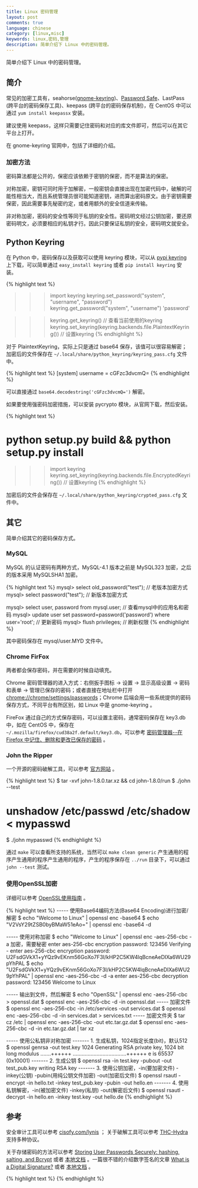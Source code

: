 ```yaml
---
title: Linux 密码管理
layout: post
comments: true
language: chinese
category: [linux,misc]
keywords: linux,密码,管理
description: 简单介绍下 Linux 中的密码管理。
---
```


简单介绍下 Linux 中的密码管理。

<!-- more -->

## 简介

常见的加密工具有，seahorse([gnome-keyring](https://wiki.gnome.org/Projects/GnomeKeyring))、[Password Safe](https://www.schneier.com/passsafe.html)、LastPass (跨平台的密码保存工具)、keepass (跨平台的密码保存机制)，在 CentOS 中可以通过 ```yum install keepassx``` 安装。

建议使用 keepass，这样只需要记住密码和对应的库文件即可，然后可以在其它平台上打开。

在 gnome-keyring 官网中，包括了详细的介绍。

### 加密方法

密码算法都是公开的，保密应该依赖于密钥的保密，而不是算法的保密。

对称加密，密钥可同时用于加解密，一般密钥会直接出现在加密代码中，破解的可能性相当大，而且系统管理员很可能知道密钥，进而算出密码原文。由于密钥需要保密，因此需要事先秘密约定，或者用额外的安全信道来传输。

非对称加密，密码的安全性等同于私钥的安全性。密码明文经过公钥加密，要还原密码明文，必须要相应的私钥才行。因此只要保证私钥的安全，密码明文就安全。

<!--
通常利用哈希算法的单向性来保证明文以不可还原的有损方式进行存储。

MD5 和 SHA-1 已破解，虽不能还原明文，但很容易找到能生成相同哈希值的替代明文。而且这两个算法速度较快，暴力破解相对省时，建议不要使用它们。

使用更安全的 SHA-256 等成熟算法，更加复杂的算法增加了暴力破解的难度。但如果遇到简单密码，用彩虹字典的暴力破解法，很快就能得到密码原文。

加入随机 salt 的哈希算法
    密码原文（或经过 hash 后的值）和随机生成的 salt 字符串混淆，然后再进行 hash，最后把 hash 值和 salt 值一起存储。验证密码的时候只要用 salt 再与密码原文做一次相同步骤的运算，比较结果与存储的 hash 值就可以了。这样一来哪怕是简单的密码，在进过 salt 混淆后产生的也是很不常见的字符串，根本不会出现在彩虹字典中。salt 越长暴力破解的难度越大

    具体的 hash 过程也可以进行若干次叠代，虽然 hash 叠代会增加碰撞率，但也增加暴力破解的资源消耗。就算真被破解了，黑客掌握的也只是这个随机 salt 混淆过的密码，用户原始密码依然安全，不用担心其它使用相同密码的应用。

上面这几种方法都不可能得到密码的明文，就算是系统管理员也没办法。对于那些真的忘了密码的用户，网站只能提供重置密码的功能了。

下面的 python 程序演示了如何使用 salt 加 hash 来单向转换密码明文

import os
from hashlib import sha256
from hmac import HMAC

def encrypt_password(password, salt=None):
    """Hash password on the fly."""
    if salt is None:
        salt = os.urandom(8) # 64 bits.

    assert 8 == len(salt)
    assert isinstance(salt, str)

    if isinstance(password, unicode):
        password = password.encode('UTF-8')

    assert isinstance(password, str)

    result = password
    for i in xrange(10):
        result = HMAC(result, salt, sha256).digest()

    return salt + result

这里先随机生成 64 bits 的 salt，再选择 SHA-256 算法使用 HMAC 对密码和 salt 进行 10 次叠代混淆，最后将 salt 和 hash 结果一起返回。

使用的方法很简单：

hashed = encrypt_password('secret password')

下面是验证函数，它直接使用 encrypt_password 来对密码进行相同的单向转换并比较

def validate_password(hashed, input_password):
    return hashed == encrypt_password(input_password, salt=hashed[:8])

assert validate_password(hashed, 'secret password')

虽然只有简短几行，但借助 python 标准库帮助，这已经是一个可用于生产环境的高安全密码加密验证算法了。

总结一下用户密码的存储：
    上善不战而屈人之兵。如果可能不要存任何密码信息 让别人（OpenID）来帮你做事，避开这个问题
    如果非要自己认证，也只能存 不可逆的有损密码信息 。通过单向 hash 和 salt 来保证只有用户知道密码明文
    绝对不能存可还原密码原文的信息 。如果因为种种原因一定要可还原密码原文，请使用非对称加密，并保管好私钥
-->


## Python Keyring

在 Python 中，密码保存以及获取可以使用 keyring 模块，可以从 [pypi keyring](https://pypi.python.org/pypi/keyring) 上下载，可以简单通过 ```easy_install keyring``` 或者 ```pip install keyring``` 安装。

{% highlight text %}
>>> import keyring
>>> keyring.set_password("system", "username", "password")
>>> keyring.get_password("system", "username")
'password'

>>> keyring.get_keyring()                                              // 查看当前使用的keyring
>>> keyring.set_keyring(keyring.backends.file.PlaintextKeyring())      // 设置keyring
{% endhighlight %}

<!--
以 CentOS 为例，设置完成之后可以通过 Passwords and Keys 查看(可以直接在终端输入seahorse)，其加密后的文件保存在 ~/.local/share/keyrings 目录下。
-->

对于 PlaintextKeyring，实际上只是通过 base64 保存，该值可以很容易解密；加密后的文件保存在 ```~/.local/share/python_keyring/keyring_pass.cfg``` 文件中。

{% highlight text %}
[system]
username = cGFzc3dvcmQ=
{% endhighlight %}

可以直接通过 ```base64.decodestring('cGFzc3dvcmQ=')``` 解密。

如果要使用强密码加密措施，可以安装 pycrypto 模块，从官网下载，然后安装。

{% highlight text %}
# python setup.py build && python setup.py install

>>> import keyring
>>> keyring.set_keyring(keyring.backends.file.EncryptedKeyring())      // 设置keyring
{% endhighlight %}

加密后的文件会保存在 ```~/.local/share/python_keyring/crypted_pass.cfg``` 文件中。

<!--
当导入 keyring 时，此时会执行 __init__.py ，然后是 core.py 的 init_backend() 函数，在此会列出有效的 keyring 。
-->

## 其它

简单介绍其它的密码保存方式。

### MySQL

MySQL 的认证密码有两种方式，MySQL-4.1 版本之前是 MySQL323 加密，之后的版本采用 MySQLSHA1 加密。

{% highlight text %}
mysql> select old_password("test");                                      // 老版本加密方式
mysql> select password("test");                                          // 新版本加密方式

mysql> select user, password from mysql.user;                            // 查看mysql中的应用名和密码
mysql> update user set password=password('password') where user='root';  // 更新密码
mysql> flush privileges;                                                 // 刷新权限
{% endhighlight %}

其中密码保存在 mysql/user.MYD 文件中。

### Chrome FirFox

两者都会保存密码，并在需要的时候自动填充。

Chrome 密码管理器的进入方式：右侧扳手图标 → 设置 → 显示高级设置 → 密码和表单 → 管理已保存的密码；或者直接在地址栏中打开 [chrome://chrome/settings/passwords](chrome://chrome/settings/passwords)；Chrome 后端会用一些系统提供的密码保存方式，不同平台有所区别，如 Linux 中是 gnome-keyring 。

FireFox 通过自己的方式保存密码，可以设置主密码，通常密码保存在 key3.db 中，如在 CentOS 中，保存在 ```~/.mozilla/firefox/cud38a2f.default/key3.db```，可以参考 [密码管理器--在 Firefox 中记住、删除和更改已保存的密码](https://support.mozilla.org/zh-CN/kb/password-manager-remember-delete-change-passwords) 。

<!--
genrsa
### Google Chrome:
~/.config/google-chrome/Default/Login Data
### Chromium:
~/.config/chromium/Default/Login Data

### Google Chrome
    google-chrome --password-store=basic

### Chromium
    chromium --password-store=basic

### Google Chrome:
sqlite3 -header -csv -separator "," ~/.config/google-chrome/Default/Login\ Data "SELECT * FROM logins" > ~/Passwords.csv

### Chromium
sqlite3 -header -csv -separator "," ~/.config/chromium/Default/Login\ Data "SELECT * FROM logins" > ~/Passwords.csv


获取WIFI和Chrome用户名密码
http://www.ftium4.com/chrome-cookies-encrypted-value-python.html
https://github.com/lijiejie/chromePass
http://www.lijiejie.com/python-get-chrome-all-saved-passwords/
https://github.com/hassaanaliw/chromepass/blob/master/chromepass.py
-->

### John the Ripper

一个开源的密码破解工具，可以参考 [官方网站](http://www.openwall.com/john/) 。

{% highlight text %}
$ tar -xvf john-1.8.0.tar.xz && cd john-1.8.0/run
$ ./john --test

# unshadow /etc/passwd /etc/shadow &lt; mypasswd
$ ./john mypasswd
{% endhighlight %}

通过 ```make``` 可以查看所支持的系统，当然可以 ```make clean generic``` 产生通用的程序产生通用的程序产生通用的程序，产生的程序保存在 ```../run``` 目录下，可以通过 ```john --test``` 测试。

<!--
http://blog.sina.com.cn/s/blog_64d959260100un5x.html
-->

### 使用OpenSSL加密

详细可以参考 [OpenSSL使用指南](/reference/linux/OpenSSL.pdf) 。

{% highlight text %}
----- 使用Base64编码方法(Base64 Encoding)进行加密/解密
$ echo "Welcome to Linux" | openssl enc -base64
$ echo "V2VsY29tZSB0byBMaW51eAo=" | openssl enc -base64 -d

----- 使用对称加密
$ echo "Welcome to Linux" | openssl enc -aes-256-cbc -a         加密，需要秘密
enter aes-256-cbc encryption password: 123456
Verifying - enter aes-256-cbc encryption password:
U2FsdGVkX1+yYQz9vEKnm56GoXo7F3I/kHP2C5KW4lqBcneAeDIXa6WU29pYhPAL
$ echo "U2FsdGVkX1+yYQz9vEKnm56GoXo7F3I/kHP2C5KW4lqBcneAeDIXa6WU29pYhPAL" | openssl enc -aes-256-cbc -d -a
enter aes-256-cbc decryption password: 123456
Welcome to Linux

----- 输出到文件，然后解密
$ echo "OpenSSL" | openssl enc -aes-256-cbc > openssl.dat
$ openssl enc -aes-256-cbc -d -in openssl.dat
----- 加密文件
$ openssl enc -aes-256-cbc -in /etc/services -out services.dat
$ openssl enc -aes-256-cbc -d -in services.dat > services.txt
----- 加密文件夹
$ tar cz /etc | openssl enc -aes-256-cbc -out etc.tar.gz.dat
$ openssl enc -aes-256-cbc -d -in etc.tar.gz.dat | tar xz

----- 使用公私钥非对称加密
------- 1. 生成私钥，1024指定长度(bit)，默认512
$ openssl genrsa -out test.key 1024
Generating RSA private key, 1024 bit long modulus
.......++++++
....................................++++++
e is 65537 (0x10001)
------- 2. 生成公钥
$ openssl rsa -in test.key -pubout -out test_pub.key
writing RSA key
------- 3. 使用公钥加密，-in(要加密文件) -inkey(公钥) -pubin(用纯公钥文件加密) -out(加密后文件)
$ openssl rsautl -encrypt -in hello.txt -inkey test_pub.key -pubin -out hello.en
------- 4. 使用私钥解密，-in(被加密文件) -inkey(私钥) -out(解密后文件)
$ openssl rsautl -decrypt -in hello.en -inkey test.key -out hello.de
{% endhighlight %}


## 参考

安全审计工具可以参考 [cisofy.com/lynis](https://cisofy.com/lynis/) ； 关于破解工具可以参考 [THC-Hydra](https://www.thc.org/thc-hydra/) 支持多种协议。

关于存储密码的方法可以参考 [Storing User Passwords Securely: hashing, salting, and Bcrypt](http://dustwell.com/how-to-handle-passwords-bcrypt.html) 或者 [本地文档](/reference/linux/Storing_User_Passwords_Securely.maff) 。一篇很不错的介绍数字签名的文章 [What is a Digital Signature?](http://www.youdzone.com/signature.html) 或者 [本地文档](/reference/linux/What_is_a_Digital_Signature.maff) 。

<!--
常见的破解工具可以参考 <a href="http://sectools.org/tag/pass-audit/">Top 125 Network Security Tools</a> 。




keys[] (备注：为了方便问题定位采用字符串保存，大小通过KEY_SIZE定义，一般为GCRY_CIPHER的整数倍)
   明文二级密钥组，含有多个值，用于对配置文件中的各个组件进行加密，在生成的passphrase中包含了相应信息；
password
   用户的明文密码，线上无法直接获取，为了定位问题，提供工具解密。
passphrase (备注：长度由GCRY_CIPHER的block决定，例如GCRY_CIPHER_AES256为16B，当不足采用Zero Padding)
   也就是保存在配置文件中的内容，其格式为 $salt$encrypted_password$seq ，分别为盐值、加密信息、key序号。
rootkey (备注：长度由GCRY_HASH算法决定，程序内部固定，默认不暴露无法获取)
   根密钥，用于对key进行加密，通过不同组件生成，包括了文件名、文件属性、随机值(**同时作为salt**)、硬编码组成。
   首先对组件执行XOR加密操作，然后
cipherfile
   生成的加密文件，按照一定格式保存了keys[]信息。注意：保存文件名为".uagent.rc"(强制)，权限为 "-rw-------"(强制)，一般部署时用户为monitor:monitor。

API:
int generate_cipherfile (const char *cipherfile, int keylen);
   用于生成cipherfile，可以指定文件，**注意**如果源文件存在会被直接覆盖。
   流程：
     1. 根据各个组件生成rootkey。
	 2. 根据上述的rootkey对二级密钥组进行加密，依次保存，IV随机生成，保存到文件中；NOTE: 所有keys[]使用相同IV。
	 3. 计算文件的HASH值并保存。

int decrypt_passphrase (char *cipherfile, char *passphrase, char *out, int outlen);
   解密passphrase，用于问题定位。
   流程：
     1. 解析输入字符串。
	 2. 读取cipherfile并通过rootkey解密获取keys[]，并选择相应的key。
	 3. 然后解密。

int generate_passphrase (char *cipherfile, char *password, char *out, int outlen);
   用于生成passphrase。
   流程：
     1. 读取cipherfile，获取所需的keys[]，并选择其中一个作为key。
	 2. 通过明文密码和salt生成真正加密所需的key。
	 3. 生成加密密文，其中IV使用传入的部分二级密钥 (FIXME:可能存在风险，建议使用salt进行HASH生成)。
	 4. 拼装返回passphrase。
注意：IV 大小需要保证为 Block Size，需要加密的信息需要保证是 Block Size 的整数倍。

密码保存方案：


根密钥保存方案：

+---------------+
|   密钥组件A   |
+---------------+



+--------------------+
| 明文数据(plaintxt) |
+--------------------+
         |
         V
+--------------------+
   计算分组                   安全随机生成器 
+--------------------+      
         |
         V
+--------------------+       +----------+          +------+
填充                 |       | 加密密钥 |          | IV值 |
+--------------------+
         |
         V
+------------------------------------------------------------------------------------------------------------------
对称加密算法(通过CBC方式填充)
+------------------------------------------------------------------------------------------------------------------

+------------------------------------------------------------------------------------------------------------------
加密数据
+------------------------------------------------------------------------------------------------------------------



文件格式：

+--------------+-------------------+---------------+-----------------+------------------+
| 'SECV1 '(6B) |  FILE_HASH(32B)   | RESERVED(32B) | RANDOM KEY(20B) | INIT VECTOR(32B) |
+--------------+-----------+-------+---+-----------+------------+----+------------------+

| KEYS NUM(4B) |  SUBKEY1  |  SUBKEY2  |  ... ...  |  SUBKEY N  |
+--------------+-----------+-----------+-----------+------------+

SECV1 MagicCode 版本号 1；
FILE_HASH 文件的SHA256值；
RESERVED 保留字段，默认填充0x05；


cipherfile


GCRY_HASH  定义HASH算法，文件HASH值计算
FILE_HASH  根据Hash之后的文件内容计算。



-->

{% highlight text %}
{% endhighlight %}
